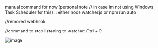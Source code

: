 manual command for now (personal note // in case im not using Windows Task Scheduler for this) :: either node watcher.js or npm run auto

//removed webhook

//command to stop listening to watcher: Ctrl + C

![image](https://github.com/GoEntity/blog_personal_node/assets/116807050/a339d8a6-284d-45c1-ba62-3b2a6ff2775a)
